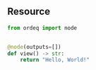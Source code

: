 ## Resource

```python
from ordeq import node


@node(outputs=[])
def view() -> str:
    return "Hello, World!"

```
